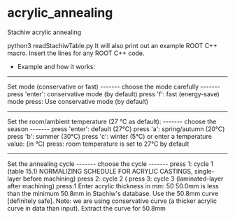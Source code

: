 # acrylic_annealing
Stachiw acrylic annealing

python3 readStachiwTable.py
It will also print out an example ROOT C++ macro.
Insert the lines for any ROOT C++ code.

- Example and how it works:

*************************************
Set mode (conservative or fast)
------- choose the mode carefully -------
press 'enter': conservative mode (by default)
press 'f': fast (energy-save) mode
press:
Use conservative mode (by default)
*************************************
Set the room/ambient temperature (27 °C as default):
------- choose the season -------
press 'enter': default (27°C)
press 'a': spring/autumn (20°C)
press 'b': summer (30°C)
press 'c': winter (5°C)
or enter a temperature value: (in °C)
press:
room temperature is set to 27°C by default
*************************************
Set the annealing cycle
------- choose the cycle -------
press 1: cycle 1 (table 15.1) NORMALIZING SCHEDULE FOR ACRYLIC CASTINGS, single-layer before machining)
press 2: cycle 2 (
press 3: cycle 3 (laminated-layer after machining)
press:1
Enter acrylic thickness in mm: 50
50.0mm is less than the minimum 50.8mm in Stachiw's database.
Use the 50.8mm curve [definitely safe].
Note: we are using conservative curve (a thicker acrylic curve in data than input).
Extract the curve for 50.8mm







